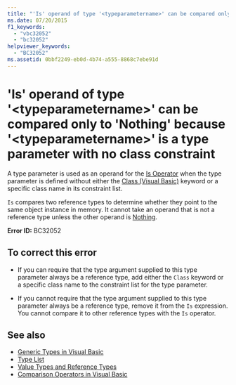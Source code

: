 ```yaml
---
title: "'Is' operand of type '<typeparametername>' can be compared only to 'Nothing' because '<typeparametername>' is a type parameter with no class constraint"
ms.date: 07/20/2015
f1_keywords: 
  - "vbc32052"
  - "bc32052"
helpviewer_keywords: 
  - "BC32052"
ms.assetid: 0bbf2249-eb0d-4b74-a555-8868c7ebe91d
---
```

# 'Is' operand of type '\<typeparametername>' can be compared only to 'Nothing' because '\<typeparametername>' is a type parameter with no class constraint
A type parameter is used as an operand for the [Is Operator](../language-reference/operators/is-operator.md) when the type parameter is defined without either the [Class (Visual Basic)](../language-reference/statements/class-statement.md) keyword or a specific class name in its constraint list.  
  
 `Is` compares two reference types to determine whether they point to the same object instance in memory. It cannot take an operand that is not a reference type unless the other operand is [Nothing](../language-reference/nothing.md).  
  
 **Error ID:** BC32052  
  
## To correct this error  
  
- If you can require that the type argument supplied to this type parameter always be a reference type, add either the `Class` keyword or a specific class name to the constraint list for the type parameter.  
  
- If you cannot require that the type argument supplied to this type parameter always be a reference type, remove it from the `Is` expression. You cannot compare it to other reference types with the `Is` operator.  
  
## See also

- [Generic Types in Visual Basic](../programming-guide/language-features/data-types/generic-types.md)
- [Type List](../language-reference/statements/type-list.md)
- [Value Types and Reference Types](../programming-guide/language-features/data-types/value-types-and-reference-types.md)
- [Comparison Operators in Visual Basic](../programming-guide/language-features/operators-and-expressions/comparison-operators.md)
